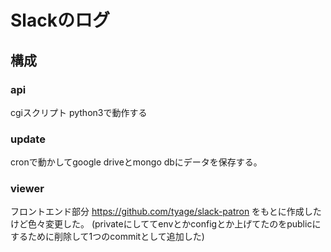 # Slackのログ
## 構成

### api
cgiスクリプト python3で動作する

### update
cronで動かしてgoogle driveとmongo dbにデータを保存する。

### viewer
フロントエンド部分
https://github.com/tyage/slack-patron 
をもとに作成したけど色々変更した。
(privateにしててenvとかconfigとか上げてたのをpublicにするために削除して1つのcommitとして追加した)

